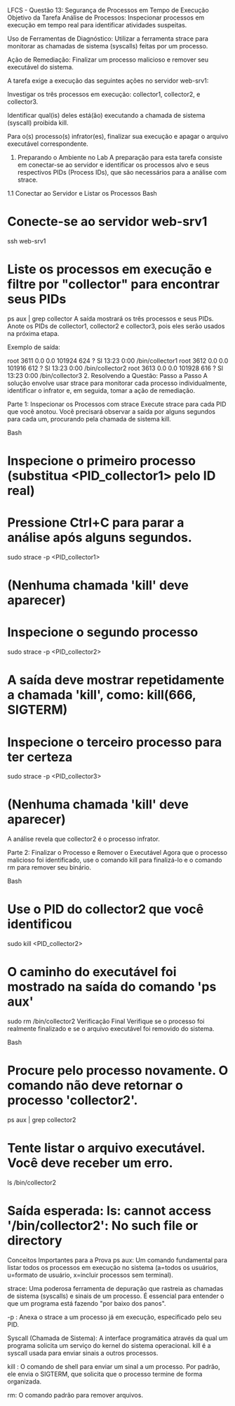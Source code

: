 LFCS - Questão 13: Segurança de Processos em Tempo de Execução
Objetivo da Tarefa
Análise de Processos: Inspecionar processos em execução em tempo real para identificar atividades suspeitas.

Uso de Ferramentas de Diagnóstico: Utilizar a ferramenta strace para monitorar as chamadas de sistema (syscalls) feitas por um processo.

Ação de Remediação: Finalizar um processo malicioso e remover seu executável do sistema.

A tarefa exige a execução das seguintes ações no servidor web-srv1:

Investigar os três processos em execução: collector1, collector2, e collector3.

Identificar qual(is) deles está(ão) executando a chamada de sistema (syscall) proibida kill.

Para o(s) processo(s) infrator(es), finalizar sua execução e apagar o arquivo executável correspondente.

1. Preparando o Ambiente no Lab
A preparação para esta tarefa consiste em conectar-se ao servidor e identificar os processos alvo e seus respectivos PIDs (Process IDs), que são necessários para a análise com strace.

1.1 Conectar ao Servidor e Listar os Processos
Bash

# Conecte-se ao servidor web-srv1
ssh web-srv1

# Liste os processos em execução e filtre por "collector" para encontrar seus PIDs
ps aux | grep collector
A saída mostrará os três processos e seus PIDs. Anote os PIDs de collector1, collector2 e collector3, pois eles serão usados na próxima etapa.

Exemplo de saída:

root      3611  0.0  0.0 101924   624 ?        Sl   13:23   0:00 /bin/collector1
root      3612  0.0  0.0 101916   612 ?        Sl   13:23   0:00 /bin/collector2
root      3613  0.0  0.0 101928   616 ?        Sl   13:23   0:00 /bin/collector3
2. Resolvendo a Questão: Passo a Passo
A solução envolve usar strace para monitorar cada processo individualmente, identificar o infrator e, em seguida, tomar a ação de remediação.

Parte 1: Inspecionar os Processos com strace
Execute strace para cada PID que você anotou. Você precisará observar a saída por alguns segundos para cada um, procurando pela chamada de sistema kill.

Bash

# Inspecione o primeiro processo (substitua <PID_collector1> pelo ID real)
# Pressione Ctrl+C para parar a análise após alguns segundos.
sudo strace -p <PID_collector1>
# (Nenhuma chamada 'kill' deve aparecer)

# Inspecione o segundo processo
sudo strace -p <PID_collector2>
# A saída deve mostrar repetidamente a chamada 'kill', como: kill(666, SIGTERM)

# Inspecione o terceiro processo para ter certeza
sudo strace -p <PID_collector3>
# (Nenhuma chamada 'kill' deve aparecer)
A análise revela que collector2 é o processo infrator.

Parte 2: Finalizar o Processo e Remover o Executável
Agora que o processo malicioso foi identificado, use o comando kill para finalizá-lo e o comando rm para remover seu binário.

Bash

# Use o PID do collector2 que você identificou
sudo kill <PID_collector2>

# O caminho do executável foi mostrado na saída do comando 'ps aux'
sudo rm /bin/collector2
Verificação Final
Verifique se o processo foi realmente finalizado e se o arquivo executável foi removido do sistema.

Bash

# Procure pelo processo novamente. O comando não deve retornar o processo 'collector2'.
ps aux | grep collector2

# Tente listar o arquivo executável. Você deve receber um erro.
ls /bin/collector2
# Saída esperada: ls: cannot access '/bin/collector2': No such file or directory
Conceitos Importantes para a Prova
ps aux: Um comando fundamental para listar todos os processos em execução no sistema (a=todos os usuários, u=formato de usuário, x=incluir processos sem terminal).

strace: Uma poderosa ferramenta de depuração que rastreia as chamadas de sistema (syscalls) e sinais de um processo. É essencial para entender o que um programa está fazendo "por baixo dos panos".

-p <PID>: Anexa o strace a um processo já em execução, especificado pelo seu PID.

Syscall (Chamada de Sistema): A interface programática através da qual um programa solicita um serviço do kernel do sistema operacional. kill é a syscall usada para enviar sinais a outros processos.

kill <PID>: O comando de shell para enviar um sinal a um processo. Por padrão, ele envia o SIGTERM, que solicita que o processo termine de forma organizada.

rm: O comando padrão para remover arquivos.
